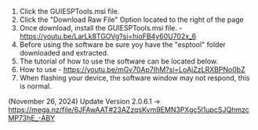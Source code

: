 1. Click the GUIESPTools.msi file.
2. Click the "Download Raw File" Option located to the right of the page
3. Once download, install the GUIESPTools.msi file. - https://youtu.be/LarLk8TGOVg?si=hioFB4y60U702x_6
4. Before using the software be sure yoy have the "esptool" folder downloaded and extracted.
5. The tutorial of how to use the software can be located below.
6. How to use - https://youtu.be/mGv70Ap7IhM?si=LoAjZzLRXBPNo0bZ
7. When flashing your device, the software window may not respond, this is normal.

(November 26, 2024) Update Version 2.0.6.1 -> https://mega.nz/file/6JFAwAAT#23AZzqsKym9EMN3PXgc5l1upcSJQhmzcMP73hE_-ABY


